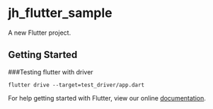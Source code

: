 # jh_flutter_sample

A new Flutter project.

## Getting Started





###Testing flutter with driver
```
flutter drive --target=test_driver/app.dart
```
For help getting started with Flutter, view our online
[documentation](https://flutter.io/).
